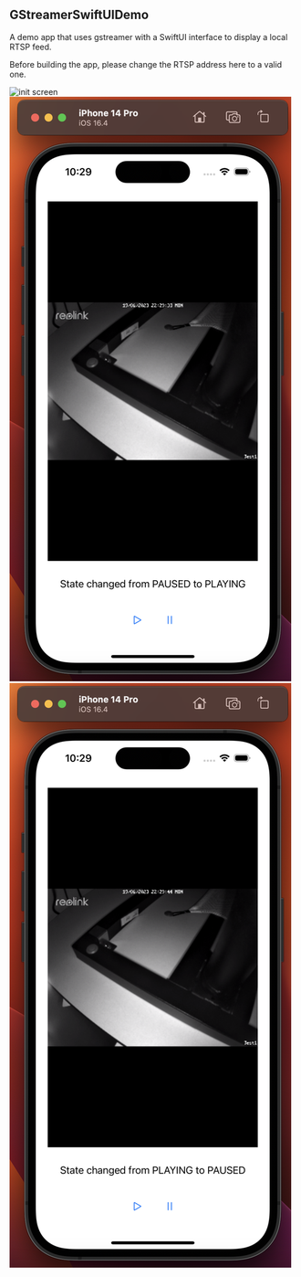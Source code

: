 ## GStreamerSwiftUIDemo

A demo app that uses gstreamer with a SwiftUI interface to display a local RTSP feed.

Before building the app, please change the RTSP address here to a valid one.

![init screen](!screenshot_1.png)
![play](screenshot_2.png)
![paused](screenshot_3.png)